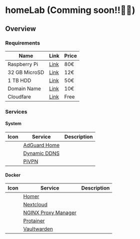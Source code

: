 # homeLab (Comming soon!!🚧🚧)

## Overview
### Requirements
| Name | Link | Price |
| --- | --- | --- |
| Raspberry Pi  | [Link](https://www.raspberrypi.com/products/raspberry-pi-400/) | 80€ |
| 32 GB MicroSD | [Link](https://www.amazon.es/Gigastone-gs-2in1600-tarjeta-memoria-adaptador/dp/B01N7DE9VG/ref=sr_1_3_sspa?keywords=32gb+micro+sd&qid=1661711836&sprefix=32gb+mi%2Caps%2C133&sr=8-3-spons&psc=1&spLa=ZW5jcnlwdGVkUXVhbGlmaWVyPUEyMFRQMFY0VTVZT1JFJmVuY3J5cHRlZElkPUEwMjAwNzk0VjlTN0lYWVBZWDBCJmVuY3J5cHRlZEFkSWQ9QTAzMzA1NDkxVklRV1JPQkg0MUFNJndpZGdldE5hbWU9c3BfYXRmJmFjdGlvbj1jbGlja1JlZGlyZWN0JmRvTm90TG9nQ2xpY2s9dHJ1ZQ==) | 12€ |
| 1 TB HDD | [Link](https://www.amazon.es/WD-Elements-Disco-Externo-port%C3%A1til/dp/B06VVS7S94/ref=sr_1_omk_6?keywords=disco+duro+1tb&qid=1661715026&sr=8-6)| 50€ |
| Domain Name | [Link](https://www.ionos.es/?ac=OM.WE.WEo41K356260T7073a&itc=TOIP6F1L--&utm_source=google&utm_medium=cpc&utm_campaign=SBT-ES-BRA-MIXX---IONOS---&utm_term=ionos&matchtype=e&utm_content=EX-Ionos&gclid=Cj0KCQjw39uYBhCLARIsAD_SzMT1X0HHJYScC4AfSlmHET4NIxGrpzPRqKDf4tvjxGi_lV4szTE8EMoaAga6EALw_wcB&gclsrc=aw.ds) | 10€ |
| Cloudfare | [Link](https://www.cloudflare.com/) | Free |

### Services
#### System
| Icon | Service | Description |
| --- | --- | --- |
| | [AdGuard Home](https://github.com/AdguardTeam/AdGuardHome) | |
| | [Dynamic DDNS](https://www.youtube.com/watch?v=rI-XxnyWFnM&ab_channel=NetworkChuck) | |
| | [PiVPN](https://youtu.be/Q4zlrc0F4NU) | |

#### Docker
| Icon | Service | Description |
| --- | --- | --- |
| | [Homer](https://github.com/bastienwirtz/homer) | |
| | [Nextcloud](https://github.com/nextcloud/docker) | |
| | [NGINX Proxy Manager](https://github.com/NginxProxyManager/nginx-proxy-manager) | |
| | [Protainer](https://www.portainer.io/) | |
| | [Vaultwarden](https://github.com/dani-garcia/vaultwarden) | |
